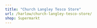 ```yaml
---
title: "Church Langley Tesco Store"
url: /harlow/church-langley-tesco-store/
shop: Supermarkt
---
```

